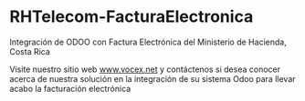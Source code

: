 # RHTelecom-FacturaElectronica
Integración de ODOO con Factura Electrónica del Ministerio de Hacienda, Costa Rica

Visite nuestro sitio web www.vocex.net y contáctenos si desea conocer acerca de nuestra solución en la integración de su sistema Odoo para llevar acabo la facturación electrónica

